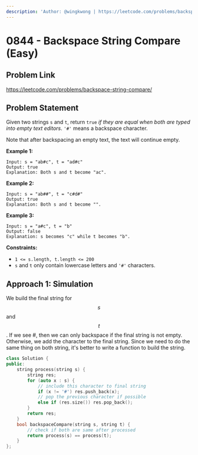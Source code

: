 ```yaml
---
description: 'Author: @wingkwong | https://leetcode.com/problems/backspace-string-compare/'
---
```


# 0844 - Backspace String Compare (Easy)

## Problem Link

https://leetcode.com/problems/backspace-string-compare/

## Problem Statement

Given two strings `s` and `t`, return `true` _if they are equal when both are typed into empty text editors_. `'#'` means a backspace character.

Note that after backspacing an empty text, the text will continue empty.

**Example 1:**

```
Input: s = "ab#c", t = "ad#c"
Output: true
Explanation: Both s and t become "ac".
```

**Example 2:**

```
Input: s = "ab##", t = "c#d#"
Output: true
Explanation: Both s and t become "".
```

**Example 3:**

```
Input: s = "a#c", t = "b"
Output: false
Explanation: s becomes "c" while t becomes "b".
```

**Constraints:**

* `1 <= s.length, t.length <= 200`
* `s` and `t` only contain lowercase letters and `'#'` characters.

## Approach 1: Simulation

We build the final string for $$s$$ and $$t$$. If we see #, then we can only backspace if the final string is not empty. Otherwise, we add the character to the final string. Since we need to do the same thing on both string, it's better to write a function to build the string.

<SolutionAuthor name="@wingkwong"/>

```cpp
class Solution {
public:
    string process(string s) {
        string res;
        for (auto x : s) {
            // include this character to final string
            if (x != '#') res.push_back(x);
            // pop the previous character if possible
            else if (res.size()) res.pop_back();
        }
        return res;
    }
    bool backspaceCompare(string s, string t) {
        // check if both are same after processed
        return process(s) == process(t);
    }
};
```
